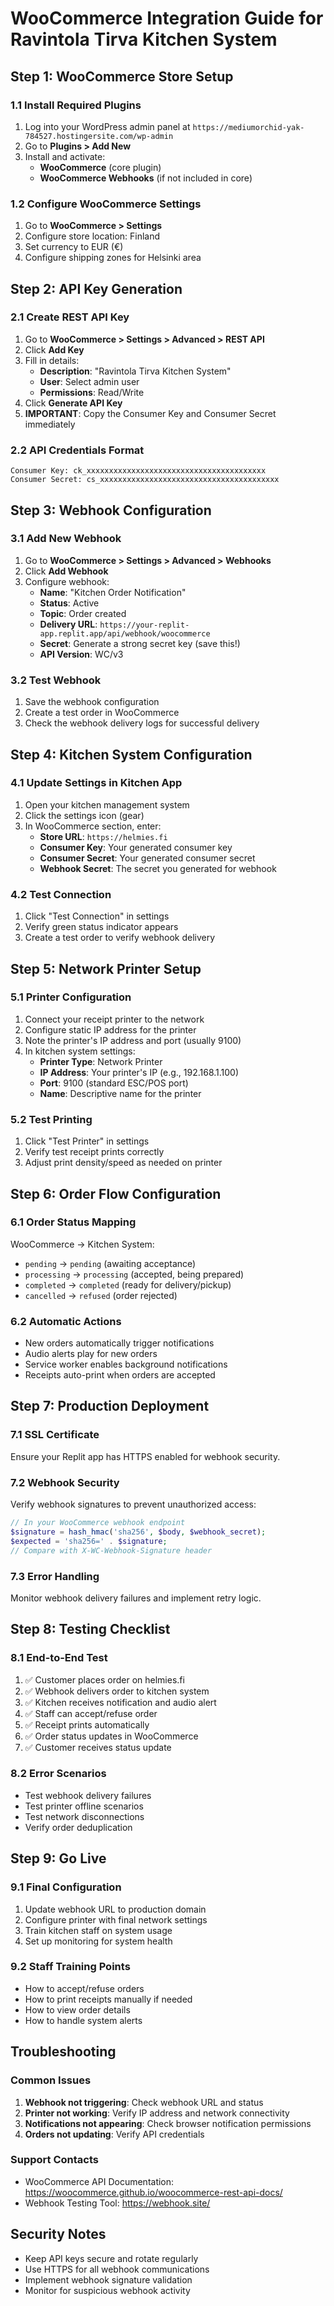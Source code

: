 # WooCommerce Integration Guide for Ravintola Tirva Kitchen System

## Step 1: WooCommerce Store Setup

### 1.1 Install Required Plugins
1. Log into your WordPress admin panel at `https://mediumorchid-yak-784527.hostingersite.com/wp-admin`
2. Go to **Plugins > Add New**
3. Install and activate:
   - **WooCommerce** (core plugin)
   - **WooCommerce Webhooks** (if not included in core)

### 1.2 Configure WooCommerce Settings
1. Go to **WooCommerce > Settings**
2. Configure store location: Finland
3. Set currency to EUR (€)
4. Configure shipping zones for Helsinki area

## Step 2: API Key Generation

### 2.1 Create REST API Key
1. Go to **WooCommerce > Settings > Advanced > REST API**
2. Click **Add Key**
3. Fill in details:
   - **Description**: "Ravintola Tirva Kitchen System"
   - **User**: Select admin user
   - **Permissions**: Read/Write
4. Click **Generate API Key**
5. **IMPORTANT**: Copy the Consumer Key and Consumer Secret immediately

### 2.2 API Credentials Format
```
Consumer Key: ck_xxxxxxxxxxxxxxxxxxxxxxxxxxxxxxxxxxxxxxxx
Consumer Secret: cs_xxxxxxxxxxxxxxxxxxxxxxxxxxxxxxxxxxxxxxxx
```

## Step 3: Webhook Configuration

### 3.1 Add New Webhook
1. Go to **WooCommerce > Settings > Advanced > Webhooks**
2. Click **Add Webhook**
3. Configure webhook:
   - **Name**: "Kitchen Order Notification"
   - **Status**: Active
   - **Topic**: Order created
   - **Delivery URL**: `https://your-replit-app.replit.app/api/webhook/woocommerce`
   - **Secret**: Generate a strong secret key (save this!)
   - **API Version**: WC/v3

### 3.2 Test Webhook
1. Save the webhook configuration
2. Create a test order in WooCommerce
3. Check the webhook delivery logs for successful delivery

## Step 4: Kitchen System Configuration

### 4.1 Update Settings in Kitchen App
1. Open your kitchen management system
2. Click the settings icon (gear)
3. In WooCommerce section, enter:
   - **Store URL**: `https://helmies.fi`
   - **Consumer Key**: Your generated consumer key
   - **Consumer Secret**: Your generated consumer secret
   - **Webhook Secret**: The secret you generated for webhook

### 4.2 Test Connection
1. Click "Test Connection" in settings
2. Verify green status indicator appears
3. Create a test order to verify webhook delivery

## Step 5: Network Printer Setup

### 5.1 Printer Configuration
1. Connect your receipt printer to the network
2. Configure static IP address for the printer
3. Note the printer's IP address and port (usually 9100)
4. In kitchen system settings:
   - **Printer Type**: Network Printer
   - **IP Address**: Your printer's IP (e.g., 192.168.1.100)
   - **Port**: 9100 (standard ESC/POS port)
   - **Name**: Descriptive name for the printer

### 5.2 Test Printing
1. Click "Test Printer" in settings
2. Verify test receipt prints correctly
3. Adjust print density/speed as needed on printer

## Step 6: Order Flow Configuration

### 6.1 Order Status Mapping
WooCommerce → Kitchen System:
- `pending` → `pending` (awaiting acceptance)
- `processing` → `processing` (accepted, being prepared)
- `completed` → `completed` (ready for delivery/pickup)
- `cancelled` → `refused` (order rejected)

### 6.2 Automatic Actions
- New orders automatically trigger notifications
- Audio alerts play for new orders
- Service worker enables background notifications
- Receipts auto-print when orders are accepted

## Step 7: Production Deployment

### 7.1 SSL Certificate
Ensure your Replit app has HTTPS enabled for webhook security.

### 7.2 Webhook Security
Verify webhook signatures to prevent unauthorized access:
```php
// In your WooCommerce webhook endpoint
$signature = hash_hmac('sha256', $body, $webhook_secret);
$expected = 'sha256=' . $signature;
// Compare with X-WC-Webhook-Signature header
```

### 7.3 Error Handling
Monitor webhook delivery failures and implement retry logic.

## Step 8: Testing Checklist

### 8.1 End-to-End Test
1. ✅ Customer places order on helmies.fi
2. ✅ Webhook delivers order to kitchen system
3. ✅ Kitchen receives notification and audio alert
4. ✅ Staff can accept/refuse order
5. ✅ Receipt prints automatically
6. ✅ Order status updates in WooCommerce
7. ✅ Customer receives status update

### 8.2 Error Scenarios
- Test webhook delivery failures
- Test printer offline scenarios
- Test network disconnections
- Verify order deduplication

## Step 9: Go Live

### 9.1 Final Configuration
1. Update webhook URL to production domain
2. Configure printer with final network settings
3. Train kitchen staff on system usage
4. Set up monitoring for system health

### 9.2 Staff Training Points
- How to accept/refuse orders
- How to print receipts manually if needed
- How to view order details
- How to handle system alerts

## Troubleshooting

### Common Issues
1. **Webhook not triggering**: Check webhook URL and status
2. **Printer not working**: Verify IP address and network connectivity
3. **Notifications not appearing**: Check browser notification permissions
4. **Orders not updating**: Verify API credentials

### Support Contacts
- WooCommerce API Documentation: https://woocommerce.github.io/woocommerce-rest-api-docs/
- Webhook Testing Tool: https://webhook.site/

## Security Notes
- Keep API keys secure and rotate regularly
- Use HTTPS for all webhook communications
- Implement webhook signature validation
- Monitor for suspicious webhook activity
